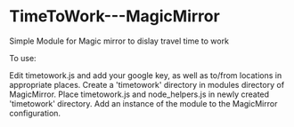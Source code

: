# TimeToWork---MagicMirror
Simple Module for Magic mirror to dislay travel time to work

To use:

Edit timetowork.js and add your google key, as well as to/from locations in appropriate places. 
Create a 'timetowork' directory in modules directory of MagicMirror. Place timetowork.js and node_helpers.js in newly created 'timetowork' directory. 
Add an instance of the module to the MagicMirror configuration.
